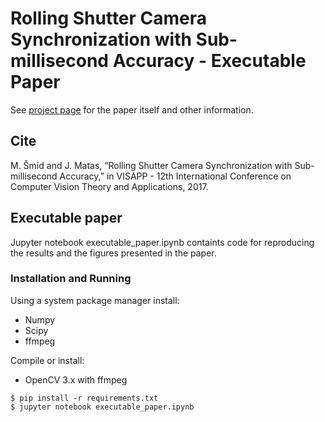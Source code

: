 # Rolling Shutter Camera Synchronization with Sub-millisecond Accuracy - Executable Paper

See [project page](http://cmp.felk.cvut.cz/~smidm/rolling-shutter-camera-synchronization-with-sub-millisecond-accuracy.html) for the paper itself and other information.

## Cite

M. Šmíd and J. Matas, “Rolling Shutter Camera Synchronization with Sub-millisecond Accuracy,” in VISAPP - 12th International Conference on Computer Vision Theory and Applications, 2017.

## Executable paper

Jupyter notebook executable_paper.ipynb containts code for reproducing the results and the figures presented in the paper.

### Installation and Running

Using a system package manager install:

- Numpy
- Scipy
- ffmpeg

Compile or install:

- OpenCV 3.x with ffmpeg

```
$ pip install -r requirements.txt
$ jupyter notebook executable_paper.ipynb 
```




